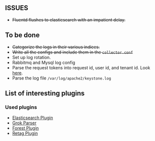 ## ISSUES
- ~~Fluentd flushes to elasticsearch with an impatient delay.~~

## To be done
- ~~Categorize the logs in their various indices.~~
- ~~Write all the configs and include them in the `collector.conf`~~
- Set up log rotation.
- Rabbitmq and Mysql log config
- Parse the request tokens into request id, user id, and tenant id. Look [here](https://review.openstack.org/cat/114485%2C1%2Ctools/ansible-openstack-log/templates/etc/td-agent/td_agent.conf%5E0).
- Parse the log file `/var/log/apache2/keystone.log`

## List of interesting plugins



### Used plugins
- [Elasticsearch Plugin](https://github.com/uken/fluent-plugin-elasticsearch)
- [Grok Parser](https://github.com/kiyoto/fluent-plugin-grok-parser)
- [Forest Plugin](https://github.com/tagomoris/fluent-plugin-forest)
- [Retag Plugin](https://github.com/algas/fluent-plugin-retag)
